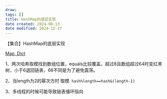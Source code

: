 ```yaml
---
draw:
tags: []
title: HashMap的底层实现
date created: 2024-08-13
date modified: 2024-12-27
---
```


【集合】HashMap的底层实现

[Map, Dict](Map,%20Dict.md)

1、两次哈希取模找到数组位置，equals比较覆盖，超过8且数组超过64时变红黑树，小于6退回链表，68不同是为了避免震荡。

2、当length为2的幂次方时 取模` hash%length==hash&(length-1)`

3、多线程的时候可能导致链表循环指向
